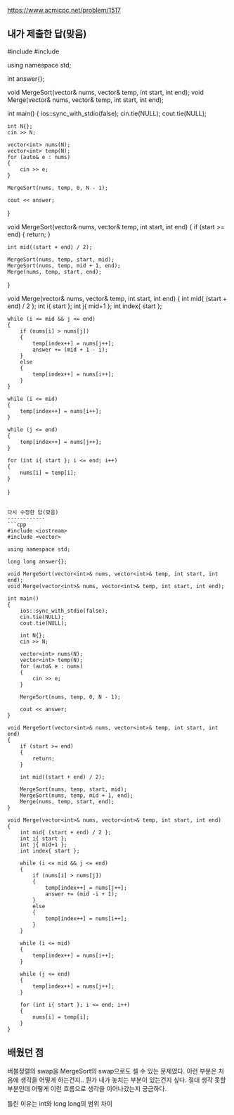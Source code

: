 https://www.acmicpc.net/problem/1517

내가 제출한 답(맞음)
-----------
#include <iostream>
#include <vector>

using namespace std;

int answer{};

void MergeSort(vector<int>& nums, vector<int>& temp, int start, int end);
void Merge(vector<int>& nums, vector<int>& temp, int start, int end);

int main()
{
	ios::sync_with_stdio(false);
	cin.tie(NULL);
	cout.tie(NULL);

	int N{};
	cin >> N;

	vector<int> nums(N);
	vector<int> temp(N);
	for (auto& e : nums)
	{
		cin >> e;
	}

	MergeSort(nums, temp, 0, N - 1);

	cout << answer;
}

void MergeSort(vector<int>& nums, vector<int>& temp, int start, int end)
{
	if (start >= end)
	{
		return;
	}

	int mid((start + end) / 2);

	MergeSort(nums, temp, start, mid);
	MergeSort(nums, temp, mid + 1, end);
	Merge(nums, temp, start, end);
}

void Merge(vector<int>& nums, vector<int>& temp, int start, int end)
{
	int mid{ (start + end) / 2 };
	int i{ start };
	int j{ mid+1 };
	int index{ start };

	while (i <= mid && j <= end)
	{
		if (nums[i] > nums[j])
		{
			temp[index++] = nums[j++];
			answer += (mid + 1 - i);
		}
		else
		{
			temp[index++] = nums[i++];
		}
	}

	while (i <= mid)
	{
		temp[index++] = nums[i++];
	}

	while (j <= end)
	{
		temp[index++] = nums[j++];
	}

	for (int i{ start }; i <= end; i++)
	{
		nums[i] = temp[i];
	}
}
```

다시 수정한 답(맞음)
------------
```cpp
#include <iostream>
#include <vector>

using namespace std;

long long answer{};

void MergeSort(vector<int>& nums, vector<int>& temp, int start, int end);
void Merge(vector<int>& nums, vector<int>& temp, int start, int end);

int main()
{
	ios::sync_with_stdio(false);
	cin.tie(NULL);
	cout.tie(NULL);

	int N{};
	cin >> N;

	vector<int> nums(N);
	vector<int> temp(N);
	for (auto& e : nums)
	{
		cin >> e;
	}

	MergeSort(nums, temp, 0, N - 1);

	cout << answer;
}

void MergeSort(vector<int>& nums, vector<int>& temp, int start, int end)
{
	if (start >= end)
	{
		return;
	}

	int mid((start + end) / 2);

	MergeSort(nums, temp, start, mid);
	MergeSort(nums, temp, mid + 1, end);
	Merge(nums, temp, start, end);
}

void Merge(vector<int>& nums, vector<int>& temp, int start, int end)
{
	int mid{ (start + end) / 2 };
	int i{ start };
	int j{ mid+1 };
	int index{ start };

	while (i <= mid && j <= end)
	{
		if (nums[i] > nums[j])
		{
			temp[index++] = nums[j++];
			answer += (mid -i + 1);
		}
		else
		{
			temp[index++] = nums[i++];
		}
	}

	while (i <= mid)
	{
		temp[index++] = nums[i++];
	}

	while (j <= end)
	{
		temp[index++] = nums[j++];
	}

	for (int i{ start }; i <= end; i++)
	{
		nums[i] = temp[i];
	}
}
```

배웠던 점
----------
버블정렬의 swap을 MergeSort의 swap으로도 셀 수 있는 문제였다. 이런 부분은 처음에 생각을 어떻게 하는건지.. 뭔가 내가 놓치는 부분이 있는건지 싶다. 절대 생각 못할 부분인데 어떻게 이런 흐름으로 생각을 이어나갔는지 궁금하다.

틀린 이유는 int와 long long의 범위 차이